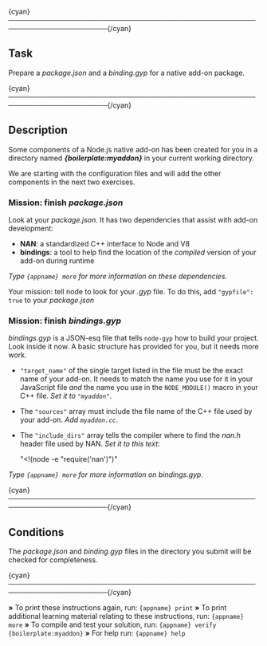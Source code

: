{cyan}──────────────────────────────────────────────────────────────────────{/cyan}

## Task

Prepare a *package.json* and a *binding.gyp* for a native add-on package.

{cyan}──────────────────────────────────────────────────────────────────────{/cyan}

## Description

Some components of a Node.js native add-on has been created for you in a directory named ***{boilerplate:myaddon}*** in your current working directory.

We are starting with the configuration files and will add the other components in the next two exercises.

### Mission: finish *package.json*

Look at your _package.json_. It has two dependencies that assist with add-on development:

* **NAN**: a standardized C++ interface to Node and V8
* **bindings**: a tool to help find the location of the *compiled* version of your add-on during runtime

*Type `{appname} more` for more information on these dependencies.*

Your mission: tell node to look for your _.gyp_ file. To do this, add `"gypfile": true` to your _package.json_

### Mission: finish *bindings.gyp*

_bindings.gyp_ is a JSON-esq file that tells `node-gyp` how to build your project. Look inside it now. A basic structure has provided for you, but it needs more work.


* `"target_name"` of the single target listed in the file must be the exact name of your add-on. It needs to match the name you use for it in your JavaScript file *and* the name you use in the `NODE_MODULE()` macro in your C++ file. *Set it to `"myaddon"`*.
* The `"sources"` array must include the file name of the C++ file used by your add-on. *Add `myaddon.cc`*.
* The `"include_dirs"` array tells the compiler where to find the *nan.h* header file used by NAN. *Set it to this text:*


  "<!(node -e \"require('nan')\")"

*Type `{appname} more` for more information on bindings.gyp.*

{cyan}──────────────────────────────────────────────────────────────────────{/cyan}

## Conditions

The *package.json* and *binding.gyp* files in the directory you submit will be checked for completeness.

{cyan}──────────────────────────────────────────────────────────────────────{/cyan}

 __»__ To print these instructions again, run: `{appname} print`
 __»__ To print additional learning material relating to these instructions, run: `{appname} more`
 __»__ To compile and test your solution, run: `{appname} verify {boilerplate:myaddon}`
 __»__ For help run: `{appname} help`
